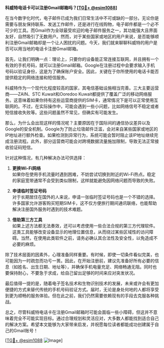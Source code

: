**科威特电话卡可以注册Gmail邮箱吗？[[TG💪+ @esim1088](https://t.me/s/esim1088)]**

在当今数字化时代，电子邮件已成为我们日常生活中不可或缺的一部分。无论你是需要与朋友保持联系、发送工作邮件，还是进行在线购物，电子邮件都是一个必不可少的工具。而Gmail作为全球最受欢迎的电子邮件服务之一，其功能强大且界面友好，自然吸引了无数用户。然而，对于某些国家或地区的用户来说，是否能够顺利注册Gmail邮箱却是一个让人困扰的问题。今天，我们就来聊聊科威特的用户是否可以用当地的电话卡注册Gmail邮箱。

首先，让我们明确一点：理论上，只要你的设备能正常连接互联网，并且拥有一个有效的手机号码，就可以注册Gmail邮箱。Google在注册过程中会要求输入手机号码以验证身份，这是为了确保账户安全。因此，关键在于你所使用的电话卡能否提供稳定的网络连接和短信服务。

科威特作为一个现代化程度较高的国家，其电信基础设施相当完善。三大主要运营商——ZAIN、STC Kuwait和Ooredoo Kuwait都提供了覆盖广泛的移动网络服务。这意味着如果你持有这些运营商提供的SIM卡，通常情况下是可以正常使用互联网的。不过，在实际操作中，可能会遇到一些小问题，比如网络信号不稳定或者短信接收失败等。这些问题虽然不常见，但确实有可能发生。

那么，为什么会出现这样的情况呢？主要原因在于国际间的通信协议差异以及Google的安全机制。Google为了防止垃圾邮件泛滥，会对来自某些国家或地区的IP地址进行额外检查。如果检测到异常行为，系统可能会暂时阻止该IP地址继续完成注册流程。此外，部分运营商可能会对跨境数据流量施加限制，导致无法正常接收验证码短信。

针对这种情况，有几种解决办法可供选择：

1. **更换Wi-Fi网络**  
   如果你在使用手机流量时遇到困难，不妨尝试切换到附近的Wi-Fi热点。稳定的家庭宽带通常不会受到类似限制，这样就能避免因网络问题而导致的失败。

2. **申请临时签证号码**  
   对于长期居住在国外的人来说，申请一张临时签证号码也是一个不错的选择。许多国家允许游客购买短期SIM卡，这不仅方便旅行期间通讯联络，也能帮助解决注册国外服务时遇到的技术难题。

3. **借助第三方工具**  
   如果上述方法都无法奏效，还可以考虑使用一些合法合规的第三方代理软件。这类工具能够改变设备显示的地理位置信息，从而绕过某些区域性的访问障碍。当然，在使用此类软件之前，请务必确认其合法性及安全性，以免造成不必要的麻烦。

除了技术层面的因素外，心理准备同样重要。有时候，即使一切条件看似完美，也可能因为一时疏忽而功亏一篑。因此，在开始注册前，建议先准备好所有必要的信息（如姓名、出生日期、地址等），并确保手机电量充足、网络畅通无阻。同时也要保持耐心，不要急于求成，给自己留出足够的时间来应对突发状况。

最后值得一提的是，随着电子签名技术和生物识别技术的发展，未来或许会有更加便捷的方式来替代传统的手机号码验证方式。届时，无论是身处何地的人都将享受到更为顺畅的服务体验。但在此之前，我们仍然需要依赖现有的手段去克服各种挑战。

总之，尽管科威特电话卡在注册Gmail邮箱时可能会面临一些小障碍，但这并不意味着完全不可能实现目标。通过合理规划和灵活应对，大多数人都能找到适合自己的解决方案。希望本文能够为大家带来启发，并祝愿每位读者都能成功创建属于自己的Gmail账号！

[[TG💪+ @esim1088](https://t.me/s/esim1088) ![Image](https://i.postimg.cc/4NQfJmqS/Snipaste-2025-05-13-00-14-12.png)]